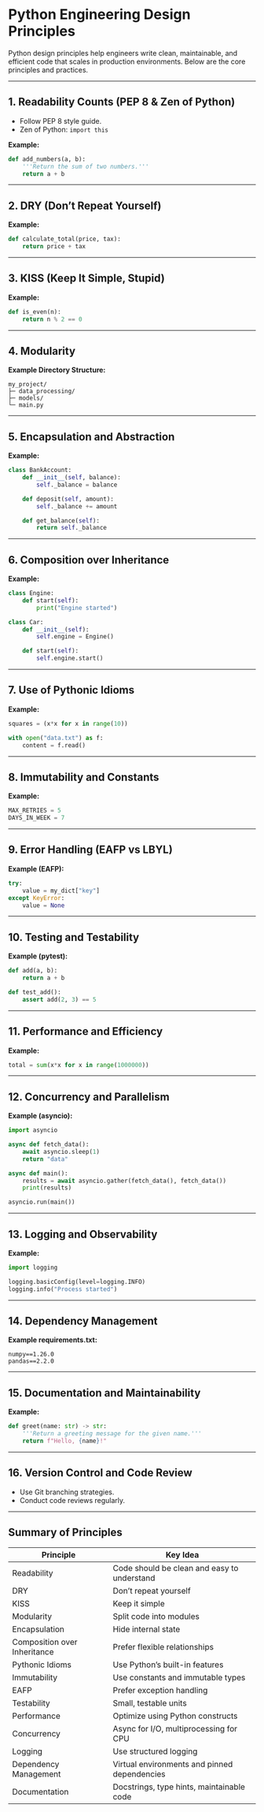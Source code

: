 
# Python Engineering Design Principles

Python design principles help engineers write clean, maintainable, and efficient code that scales in production environments. Below are the core principles and practices.

---

## 1. Readability Counts (PEP 8 & Zen of Python)

- Follow PEP 8 style guide.
- Zen of Python: `import this`

**Example:**
```python
def add_numbers(a, b):
    '''Return the sum of two numbers.'''
    return a + b
```

---

## 2. DRY (Don’t Repeat Yourself)

**Example:**
```python
def calculate_total(price, tax):
    return price + tax
```

---

## 3. KISS (Keep It Simple, Stupid)

**Example:**
```python
def is_even(n):
    return n % 2 == 0
```

---

## 4. Modularity

**Example Directory Structure:**
```
my_project/
├─ data_processing/
├─ models/
└─ main.py
```

---

## 5. Encapsulation and Abstraction

**Example:**
```python
class BankAccount:
    def __init__(self, balance):
        self._balance = balance

    def deposit(self, amount):
        self._balance += amount

    def get_balance(self):
        return self._balance
```

---

## 6. Composition over Inheritance

**Example:**
```python
class Engine:
    def start(self):
        print("Engine started")

class Car:
    def __init__(self):
        self.engine = Engine()

    def start(self):
        self.engine.start()
```

---

## 7. Use of Pythonic Idioms

**Example:**
```python
squares = (x*x for x in range(10))

with open("data.txt") as f:
    content = f.read()
```

---

## 8. Immutability and Constants

**Example:**
```python
MAX_RETRIES = 5
DAYS_IN_WEEK = 7
```

---

## 9. Error Handling (EAFP vs LBYL)

**Example (EAFP):**
```python
try:
    value = my_dict["key"]
except KeyError:
    value = None
```

---

## 10. Testing and Testability

**Example (pytest):**
```python
def add(a, b):
    return a + b

def test_add():
    assert add(2, 3) == 5
```

---

## 11. Performance and Efficiency

**Example:**
```python
total = sum(x*x for x in range(1000000))
```

---

## 12. Concurrency and Parallelism

**Example (asyncio):**
```python
import asyncio

async def fetch_data():
    await asyncio.sleep(1)
    return "data"

async def main():
    results = await asyncio.gather(fetch_data(), fetch_data())
    print(results)

asyncio.run(main())
```

---

## 13. Logging and Observability

**Example:**
```python
import logging

logging.basicConfig(level=logging.INFO)
logging.info("Process started")
```

---

## 14. Dependency Management

**Example requirements.txt:**
```
numpy==1.26.0
pandas==2.2.0
```

---

## 15. Documentation and Maintainability

**Example:**
```python
def greet(name: str) -> str:
    '''Return a greeting message for the given name.'''
    return f"Hello, {name}!"
```

---

## 16. Version Control and Code Review

- Use Git branching strategies.  
- Conduct code reviews regularly.

---

## Summary of Principles

| Principle                | Key Idea                                           |
|--------------------------|--------------------------------------------------|
| Readability              | Code should be clean and easy to understand     |
| DRY                      | Don’t repeat yourself                            |
| KISS                     | Keep it simple                                   |
| Modularity               | Split code into modules                          |
| Encapsulation            | Hide internal state                              |
| Composition over Inheritance | Prefer flexible relationships                  |
| Pythonic Idioms          | Use Python’s built-in features                  |
| Immutability             | Use constants and immutable types               |
| EAFP                     | Prefer exception handling                        |
| Testability              | Small, testable units                            |
| Performance              | Optimize using Python constructs                 |
| Concurrency              | Async for I/O, multiprocessing for CPU          |
| Logging                  | Use structured logging                           |
| Dependency Management    | Virtual environments and pinned dependencies   |
| Documentation            | Docstrings, type hints, maintainable code       |
